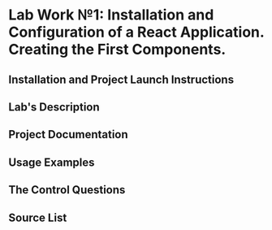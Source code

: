# Lab Work №1: Installation and Configuration of a React Application. Creating the First Components.

## Installation and Project Launch Instructions

## Lab's Description

## Project Documentation

## Usage Examples

## The Control Questions

## Source List 
